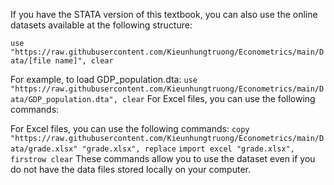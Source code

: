If you have the STATA version of this textbook, you can also use the online datasets available at the following structure:

```use "https://raw.githubusercontent.com/Kieunhungtruong/Econometrics/main/Data/[file name]", clear```

For example, to load GDP_population.dta:
```use "https://raw.githubusercontent.com/Kieunhungtruong/Econometrics/main/Data/GDP_population.dta", clear```
For Excel files, you can use the following commands:

For Excel files, you can use the following commands:
```copy "https://raw.githubusercontent.com/Kieunhungtruong/Econometrics/main/Data/grade.xlsx" "grade.xlsx", replace```
```import excel "grade.xlsx", firstrow clear```
These commands allow you to use the dataset even if you do not have the data files stored locally on your computer.
